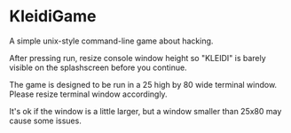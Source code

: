 # KleidiGame
A simple unix-style command-line game about hacking. 


After pressing run, resize console window height so "KLEIDI" is barely visible on the splashscreen before you continue.

The game is designed to be run in a 25 high by 80 wide terminal window. Please resize terminal window accordingly.

It's ok if the window is a little larger, but a window smaller than 25x80 may cause some issues.
